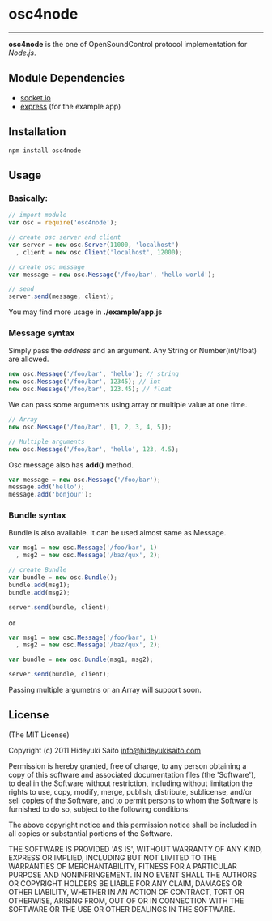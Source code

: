 osc4node
========
----------------------

__osc4node__ is the one of OpenSoundControl protocol implementation for *Node.js*.  

Module Dependencies
-------------------

-    [socket.io](https://github.com/LearnBoost/Socket.IO)  
-    [express](https://github.com/visionmedia/express) (for the example app)

Installation
------------

```
npm install osc4node
```

Usage
-----
### Basically:

```javascript
// import module
var osc = require('osc4node');

// create osc server and client
var server = new osc.Server(11000, 'localhost')
  , client = new osc.Client('localhost', 12000);

// create osc message
var message = new osc.Message('/foo/bar', 'hello world');

// send
server.send(message, client);
```

You may find more usage in **./example/app.js**

### Message syntax

Simply pass the *address* and an argument.
Any String or Number(int/float) are allowed.

```javascript 
new osc.Message('/foo/bar', 'hello'); // string
new osc.Message('/foo/bar', 12345); // int
new osc.Message('/foo/bar', 123.45); // float

```

We can pass some arguments using array or multiple value at one time.

```javascript
// Array
new osc.Message('/foo/bar', [1, 2, 3, 4, 5]);

// Multiple arguments
new osc.Message('/foo/bar', 'hello', 123, 4.5);
```

Osc message also has __add()__ method.

```javascript
var message = new osc.Message('/foo/bar');
message.add('hello');
message.add('bonjour');
```

### Bundle syntax

Bundle is also available.
It can be used almost same as Message.

```javascript
var msg1 = new osc.Message('/foo/bar', 1)
  , msg2 = new osc.Message('/baz/qux', 2);

// create Bundle
var bundle = new osc.Bundle();
bundle.add(msg1);
bundle.add(msg2);

server.send(bundle, client);
```

or


```javascript
var msg1 = new osc.Message('/foo/bar', 1)
  , msg2 = new osc.Message('/baz/qux', 2);

var bundle = new osc.Bundle(msg1, msg2);

server.send(bundle, client);
```

Passing multiple argumetns or an Array will support soon.

License
-------

(The MIT License)

Copyright (c) 2011 Hideyuki Saito <info@hideyukisaito.com>

Permission is hereby granted, free of charge, to any person obtaining a copy of this software and associated documentation files (the 'Software'), to deal in the Software without restriction, including without limitation the rights to use, copy, modify, merge, publish, distribute, sublicense, and/or sell copies of the Software, and to permit persons to whom the Software is furnished to do so, subject to the following conditions:

The above copyright notice and this permission notice shall be included in all copies or substantial portions of the Software.

THE SOFTWARE IS PROVIDED 'AS IS', WITHOUT WARRANTY OF ANY KIND, EXPRESS OR IMPLIED, INCLUDING BUT NOT LIMITED TO THE WARRANTIES OF MERCHANTABILITY, FITNESS FOR A PARTICULAR PURPOSE AND NONINFRINGEMENT. IN NO EVENT SHALL THE AUTHORS OR COPYRIGHT HOLDERS BE LIABLE FOR ANY CLAIM, DAMAGES OR OTHER LIABILITY, WHETHER IN AN ACTION OF CONTRACT, TORT OR OTHERWISE, ARISING FROM, OUT OF OR IN CONNECTION WITH THE SOFTWARE OR THE USE OR OTHER DEALINGS IN THE SOFTWARE.